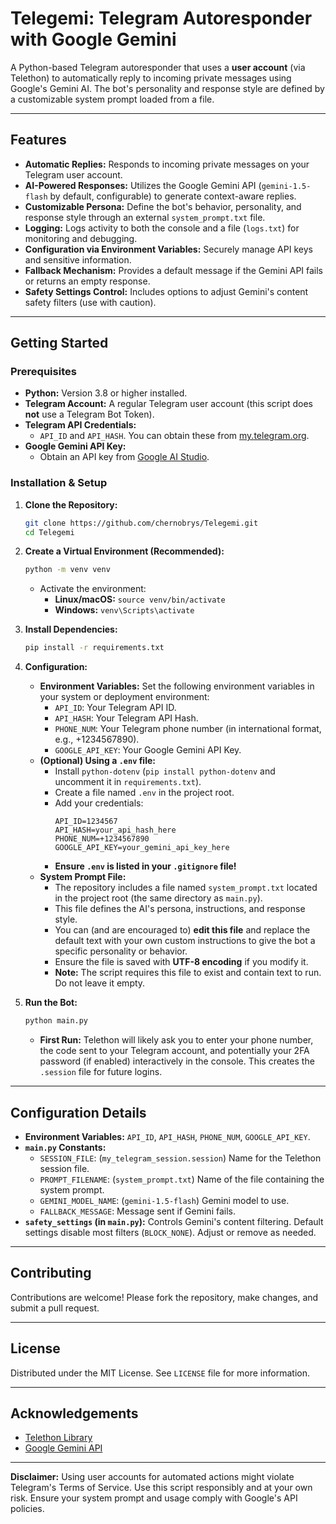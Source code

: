 # Telegemi: Telegram Autoresponder with Google Gemini

A Python-based Telegram autoresponder that uses a **user account** (via Telethon) to automatically reply to incoming private messages using Google's Gemini AI. The bot's personality and response style are defined by a customizable system prompt loaded from a file.

---

## Features

*   **Automatic Replies:** Responds to incoming private messages on your Telegram user account.
*   **AI-Powered Responses:** Utilizes the Google Gemini API (`gemini-1.5-flash` by default, configurable) to generate context-aware replies.
*   **Customizable Persona:** Define the bot's behavior, personality, and response style through an external `system_prompt.txt` file.
*   **Logging:** Logs activity to both the console and a file (`logs.txt`) for monitoring and debugging.
*   **Configuration via Environment Variables:** Securely manage API keys and sensitive information.
*   **Fallback Mechanism:** Provides a default message if the Gemini API fails or returns an empty response.
*   **Safety Settings Control:** Includes options to adjust Gemini's content safety filters (use with caution).

---

## Getting Started

### Prerequisites

*   **Python:** Version 3.8 or higher installed.
*   **Telegram Account:** A regular Telegram user account (this script does **not** use a Telegram Bot Token).
*   **Telegram API Credentials:**
    *   `API_ID` and `API_HASH`. You can obtain these from [my.telegram.org](https://my.telegram.org/apps).
*   **Google Gemini API Key:**
    *   Obtain an API key from [Google AI Studio](https://aistudio.google.com/app/apikey).

### Installation & Setup

1.  **Clone the Repository:**
    ```bash
    git clone https://github.com/chernobrys/Telegemi.git 
    cd Telegemi
    ```

2.  **Create a Virtual Environment (Recommended):**
    ```bash
    python -m venv venv
    ```
    *   Activate the environment:
        *   **Linux/macOS:** `source venv/bin/activate`
        *   **Windows:** `venv\Scripts\activate`

3.  **Install Dependencies:**
    ```bash
    pip install -r requirements.txt
    ```

4.  **Configuration:**
    *   **Environment Variables:** Set the following environment variables in your system or deployment environment:
        *   `API_ID`: Your Telegram API ID.
        *   `API_HASH`: Your Telegram API Hash.
        *   `PHONE_NUM`: Your Telegram phone number (in international format, e.g., +1234567890).
        *   `GOOGLE_API_KEY`: Your Google Gemini API Key.
    *   **(Optional) Using a `.env` file:**
        *   Install `python-dotenv` (`pip install python-dotenv` and uncomment it in `requirements.txt`).
        *   Create a file named `.env` in the project root.
        *   Add your credentials:
            ```dotenv
            API_ID=1234567
            API_HASH=your_api_hash_here
            PHONE_NUM=+1234567890
            GOOGLE_API_KEY=your_gemini_api_key_here
            ```
        *   **Ensure `.env` is listed in your `.gitignore` file!**
    *   **System Prompt File:**
        *   The repository includes a file named `system_prompt.txt` located in the project root (the same directory as `main.py`).
        *   This file defines the AI's persona, instructions, and response style.
        *   You can (and are encouraged to) **edit this file** and replace the default text with your own custom instructions to give the bot a specific personality or behavior.
        *   Ensure the file is saved with **UTF-8 encoding** if you modify it.
        *   **Note:** The script requires this file to exist and contain text to run. Do not leave it empty.

5.  **Run the Bot:**
    ```bash
    python main.py
    ```
    *   **First Run:** Telethon will likely ask you to enter your phone number, the code sent to your Telegram account, and potentially your 2FA password (if enabled) interactively in the console. This creates the `.session` file for future logins.

---

## Configuration Details

*   **Environment Variables:** `API_ID`, `API_HASH`, `PHONE_NUM`, `GOOGLE_API_KEY`.
*   **`main.py` Constants:**
    *   `SESSION_FILE`: (`my_telegram_session.session`) Name for the Telethon session file.
    *   `PROMPT_FILENAME`: (`system_prompt.txt`) Name of the file containing the system prompt.
    *   `GEMINI_MODEL_NAME`: (`gemini-1.5-flash`) Gemini model to use.
    *   `FALLBACK_MESSAGE`: Message sent if Gemini fails.
*   **`safety_settings` (in `main.py`):** Controls Gemini's content filtering. Default settings disable most filters (`BLOCK_NONE`). Adjust or remove as needed.

---

## Contributing

Contributions are welcome! Please fork the repository, make changes, and submit a pull request.

---

## License

Distributed under the MIT License. See `LICENSE` file for more information.

---

## Acknowledgements

*   [Telethon Library](https://github.com/LonamiWebs/Telethon)
*   [Google Gemini API](https://ai.google.dev/)

---

**Disclaimer:** Using user accounts for automated actions might violate Telegram's Terms of Service. Use this script responsibly and at your own risk. Ensure your system prompt and usage comply with Google's API policies.
